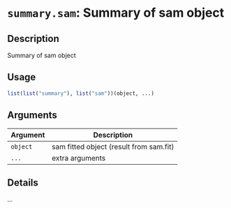 # `summary.sam`: Summary of sam object

## Description


 Summary of sam object


## Usage

```r
list(list("summary"), list("sam"))(object, ...)
```


## Arguments

Argument      |Description
------------- |----------------
```object```     |     sam fitted object (result from sam.fit)
```...```     |     extra arguments

## Details


 ...


